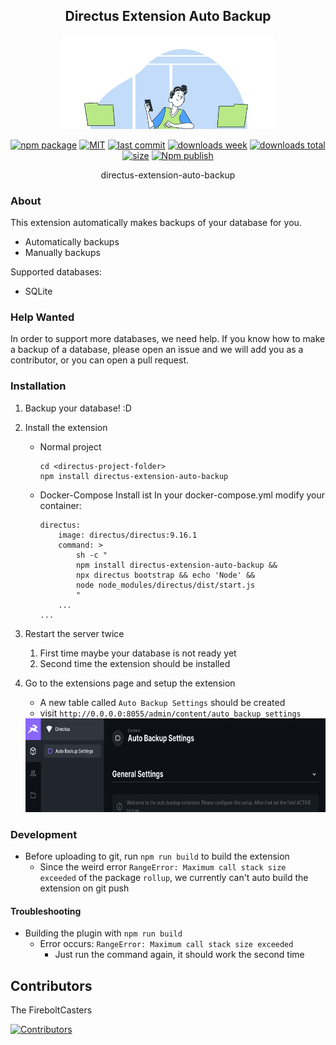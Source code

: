 <h2 align="center">
    Directus Extension Auto Backup
</h2>
<p align="center">
    <img src="https://raw.githubusercontent.com/FireboltCasters/directus-extension-auto-backup/master/assets/copy-small.gif" alt="backup" style="height:150px;"/>
</p>

<p align="center">
  <a href="https://badge.fury.io/js/directus-extension-auto-backup.svg"><img src="https://badge.fury.io/js/directus-extension-auto-backup.svg" alt="npm package" /></a>
  <a href="https://img.shields.io/github/license/FireboltCasters/directus-extension-auto-backup"><img src="https://img.shields.io/github/license/FireboltCasters/directus-extension-auto-backup" alt="MIT" /></a>
  <a href="https://img.shields.io/github/last-commit/FireboltCasters/directus-extension-auto-backup?logo=git"><img src="https://img.shields.io/github/last-commit/FireboltCasters/directus-extension-auto-backup?logo=git" alt="last commit" /></a>
  <a href="https://www.npmjs.com/package/directus-extension-auto-backup"><img src="https://img.shields.io/npm/dm/directus-extension-auto-backup.svg" alt="downloads week" /></a>
  <a href="https://www.npmjs.com/package/directus-extension-auto-backup"><img src="https://img.shields.io/npm/dt/directus-extension-auto-backup.svg" alt="downloads total" /></a>
  <a href="https://github.com/FireboltCasters/directus-extension-auto-backup"><img src="https://shields.io/github/languages/code-size/FireboltCasters/directus-extension-auto-backup" alt="size" /></a>
  <a href="https://github.com/FireboltCasters/directus-extension-auto-backup/actions/workflows/npmPublish.yml"><img src="https://github.com/FireboltCasters/directus-extension-auto-backup/actions/workflows/npmPublish.yml/badge.svg" alt="Npm publish" /></a>
</p>

<p align="center">
    directus-extension-auto-backup
</p>

### About

This extension automatically makes backups of your database for you.

- Automatically backups
- Manually backups 

Supported databases:
- SQLite

### Help Wanted

In order to support more databases, we need help. If you know how to make a backup of a database, please open an issue and we will add you as a contributor, or you can open a pull request.


### Installation

1. Backup your database! :D
2. Install the extension
    - Normal project
        ```
        cd <directus-project-folder>
        npm install directus-extension-auto-backup
        ```
   - Docker-Compose
        Install ist 
        In your docker-compose.yml modify your container:
        ```
        directus:
            image: directus/directus:9.16.1
            command: >
                sh -c "
                npm install directus-extension-auto-backup && 
                npx directus bootstrap && echo 'Node' && 
                node node_modules/directus/dist/start.js
                "
            ...
        ...
        ```
        
3. Restart the server twice
   1. First time maybe your database is not ready yet
   2. Second time the extension should be installed
4. Go to the extensions page and setup the extension 
   - A new table called `Auto Backup Settings` should be created
   - visit `http://0.0.0.0:8055/admin/content/auto_backup_settings`

   <img src="https://raw.githubusercontent.com/FireboltCasters/directus-extension-auto-backup/master/assets/autoBackupExample.png" alt="example" style="height:150px;"/>


### Development

- Before uploading to git, run `npm run build` to build the extension
    - Since the weird error `RangeError: Maximum call stack size exceeded` of the package `rollup`, we currently can't auto build the extension on git push

#### Troubleshooting

- Building the plugin with `npm run build`
    - Error occurs: `RangeError: Maximum call stack size exceeded`
        - Just run the command again, it should work the second time

## Contributors

The FireboltCasters

<a href="https://github.com/FireboltCasters/directus-extension-auto-backup"><img src="https://contrib.rocks/image?repo=FireboltCasters/directus-extension-auto-backup" alt="Contributors" /></a>
